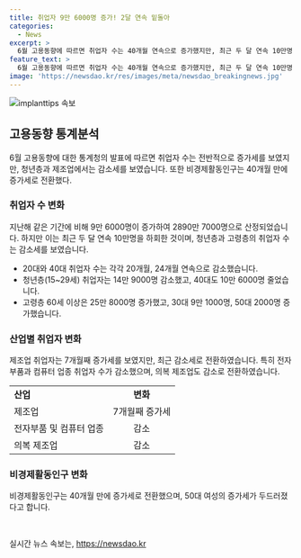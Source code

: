 ```yaml
---
title: 취업자 9만 6000명 증가! 2달 연속 밑돌아
categories:
  - News
excerpt: >
  6월 고용동향에 따르면 취업자 수는 40개월 연속으로 증가했지만, 최근 두 달 연속 10만명을 하회했다. 특히 20대와 40대 취업자 수는 각각 20개월, 24개월 연속 감소하였으며, 청년층과 고령층의 고용 시장을 견인하는 흐름이 이어졌다. 또한, 비경제활동인구는 40개월만에 증가세로 전환하여, 이는 50대 여성의 증가세가 두드러졌다는 것으로 나타났다. 
feature_text: >
  6월 고용동향에 따르면 취업자 수는 40개월 연속으로 증가했지만, 최근 두 달 연속 10만명을 하회했다. 특히 20대와 40대 취업자 수는 각각 20개월, 24개월 연속 감소하였으며, 청년층과 고령층의 고용 시장을 견인하는 흐름이 이어졌다. 또한, 비경제활동인구는 40개월만에 증가세로 전환하여, 이는 50대 여성의 증가세가 두드러졌다는 것으로 나타났다. 
image: 'https://newsdao.kr/res/images/meta/newsdao_breakingnews.jpg'
---
```


<p><img src="https://newsdao.kr/res/images/meta/newsdao_breakingnews.jpg" alt="implanttips 속보" /></p>

<h2 data-ke-size="size26">고용동향 통계분석</h2>

<p data-ke-size="size16">6월 고용동향에 대한 통계청의 발표에 따르면 취업자 수는 전반적으로 증가세를 보였지만, 청년층과 제조업에서는 감소세를 보였습니다. 또한 비경제활동인구는 40개월 만에 증가세로 전환했다.</p>

<h3>취업자 수 변화</h3>

<p data-ke-size="size16">지난해 같은 기간에 비해 9만 6000명이 증가하여 2890만 7000명으로 산정되었습니다. 하지만 이는 최근 두 달 연속 10만명을 하회한 것이며, 청년층과 고령층의 취업자 수는 감소세를 보였습니다.</p>

<ul>
    <li>20대와 40대 취업자 수는 각각 20개월, 24개월 연속으로 감소했습니다.</li>
    <li>청년층(15~29세) 취업자는 14만 9000명 감소했고, 40대도 10만 6000명 줄었습니다.</li>
    <li>고령층 60세 이상은 25만 8000명 증가했고, 30대 9만 1000명, 50대 2000명 증가했습니다.</li>
</ul>

<h3>산업별 취업자 변화</h3>

<p data-ke-size="size16">제조업 취업자는 7개월째 증가세를 보였지만, 최근 감소세로 전환하였습니다. 특히 전자부품과 컴퓨터 업종 취업자 수가 감소했으며, 의복 제조업도 감소로 전환하였습니다.</p>

<table>
    <tr>
        <td><b>산업</b></td>
        <td style="text-align: center;"><b>변화</b></td>
    </tr>
    <tr>
        <td>제조업</td>
        <td style="text-align: center;">7개월째 증가세</td>
    </tr>
    <tr>
        <td>전자부품 및 컴퓨터 업종</td>
        <td style="text-align: center;">감소</td>
    </tr>
    <tr>
        <td>의복 제조업</td>
        <td style="text-align: center;">감소</td>
    </tr>
</table>

<h3>비경제활동인구 변화</h3>

<p data-ke-size="size16">비경제활동인구는 40개월 만에 증가세로 전환했으며, 50대 여성의 증가세가 두드러졌다고 합니다.</p>

<p data-ke-size="size16">&nbsp;</p>
실시간 뉴스 속보는, <a href="https://newsdao.kr" rel="dofollow">https://newsdao.kr</a>


